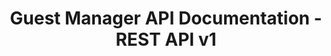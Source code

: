 ---
title: Guest Manager API Documentation - REST API v1

language_tabs:
  - shell: JSON

toc_footers:
  - <a href="https://guestmanager.com">Guest Manager</a>

includes:
  - v1/introduction
  - v1/authentication
  - v1/topics
  - v1/events
  - v1/ticket_tiers
  - v1/event_series
  - v1/event_categories
  - v1/venues
  - v1/orders
  - v1/checkout
  - v1/form_responses
  - v1/addresses

search: true
---